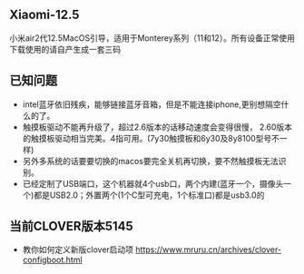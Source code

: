 ## Xiaomi-12.5
小米air2代12.5MacOS引导，适用于Monterey系列（11和12）。所有设备正常使用
下载使用的请自产生成一套三码


## 已知问题
- intel蓝牙依旧残疾，能够链接蓝牙音箱，但是不能连接iphone,更别想隔空什么的了。
- 触摸板驱动不能再升级了，超过2.6版本的话移动速度会变得很慢，
  2.60版本的触摸板驱动相当完美。4指可用。(7y30触摸板和6y30及8y8100型号不一样)
- 另外多系统的话要要切换的macos要完全关机再切换，要不然触摸板无法识别。
- 已经定制了USB端口，这个机器就4个usb口，两个内建(蓝牙一个，摄像头一个)都是USB2.0；外置两个(1个C型可充电，1个标准口)都是usb3.0的

## 当前CLOVER版本5145
- 教你如何定义新版clover启动项 https://www.mruru.cn/archives/clover-configboot.html
